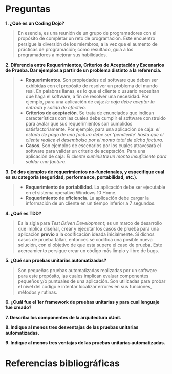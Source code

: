 # Preguntas

**1. ¿Qué es un Coding Dojo?**
> En esencia, es una reunión de un grupo de programadores con el propósito de completar un reto de programación. Este encuentro persigue la diversión de los miembros, a la vez que el aumento de prácticas de programación; como resultado, guía a los programadores a mejorar sus habilidades.

**2. Diferencia entre Requerimientos, Criterios de Aceptación y Escenarios de Prueba. Dar ejemplos a partir de un problema distinto a la referencia.**
> * **Requerimientos**. Son propiedades del software que deben ser exhibidas con el propósito de resolver un problema del mundo real. En palabras llanas, es lo que el cliente o usuario necesitan que haga el software, a fin de resolver una necesidad. Por ejemplo, para una aplicación de caja: *la caja debe aceptar la entrada y salida de efectivo*.
> * **Criterios de aceptación**. Se trata de enunciados que indican características con las cuales debe cumplir el software construido para avalar que sus requerimientos son cumplidos satisfactoriamente.  Por ejemplo, para una aplicación de caja: *el estado de pago de una factura debe ser 'pendiente' hasta que el cliente realice el desembolso por el monto total de dicha factura*.
> * **Casos**. Son ejemplos de escenarios por los cuales atravesará el software para validar un criterio de aceptación. Para una aplicación de caja: *El cliente suministra un monto insuficiente para saldar una factura*.

**3. Dé dos ejemplos de requerimientos no-funcionales, y especifique cual es su categoría (seguridad, performance, portabilidad, etc.).**
> * **Requerimiento de portabilidad**. La aplicación debe ser ejecutable en el sistema operativo Windows 10 Home.
> * **Requerimiento de eficiencia**. La aplicación debe cargar la información de un cliente en un tiempo inferior a 7 segundos.

**4. ¿Qué es TDD?**
> Es la sigla para *Test Driven Development*; es un marco de desarrollo que implica diseñar, crear y ejecutar los casos de prueba para una aplicación **previo** a la codificación ideada inicialmente. Si dichos casos de prueba fallan, entonces se codifica una posible nueva solución, con el objetivo de que esta supere el caso de prueba. Este acercamiento persigue crear un código más limpio y libre de bugs.

**5. ¿Qué son pruebas unitarias automatizadas?**
> Son pequeñas pruebas automatizadas realizadas por un software para este propósito, las cuales implican evaluar componentes pequeños y/o puntuales de una aplicación. Son utilizadas para probar el nivel del código e intentar localizar errores en sus funciones, métodos y rutinas.

**6. ¿Cuál fue el 1er framework de pruebas unitarias y para cual lenguaje fue creado?**

**7. Describa los componentes de la arquitectura xUnit.**

**8. Indique al menos tres desventajas de las pruebas unitarias automatizadas.**

**9. Indique al menos tres ventajas de las pruebas unitarias automatizadas.**
>

# Referencias bibliográficas